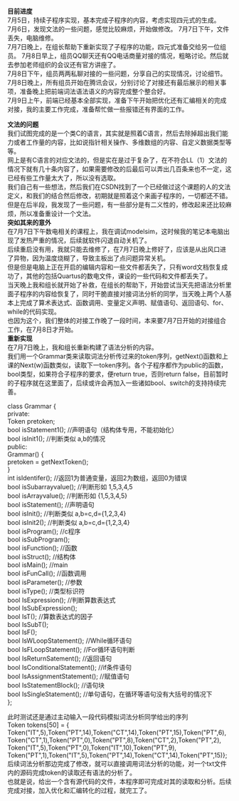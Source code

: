 __目前进度__  
7月5日，持续子程序实现，基本完成子程序的内容，考虑实现四元式的生成。  
7月6日，发现文法的一些问题，感觉比较麻烦，开始做修改。
7月7日下午，文件丢失，电脑维修。  
7月7日晚上，在组长帮助下重新实现了子程序的功能，四元式准备交给另一位组员。
7月8日早上，组员QQ聊天还有QQ电话商量对接的情况，粗略讨论。然后就去参加老师组织的会议还有官方讲座了。  
7月8日下午，组员两两私聊对接的一些问题，分享自己的实现情况，讨论细节。  
7月8日晚上，所有组员开始在腾讯会议，分别讨论了对接还有最后展示的相关事项，准备晚上把前端词法语法语义的内容完成整个整合好。  
7月9日上午，前端已经基本全部实现，准备下午开始把优化还有汇编相关的完成对接，我的主要工作完成，准备帮忙做一些报错还有界面的工作。  

__文法的问题__  
我们试图完成的是一个类C的语言，其实就是照着C语言，然后去除掉超出我们能力或者工作量的内容，比如说指针相关操作、多维数组的内容、自定义数据类型等等。  
网上是有C语言的对应文法的，但是实在是过于复杂了，在不符合LL（1）文法的情况下就有几十条内容了，如果需要修改的后最后可以弄出几百条来也不一定，这已经有些工作量太大了，所以没有选取。  
我们自己有一些想法，然后我们在CSDN找到了一个已经做过这个课题的人的文法定义，和我们的结合然后修改，初期就是照着这个来画子程序的，一切都还不错。  
但是在后半段，我发现了一些问题，有一些部分是有二义性的，修改起来还比较麻烦，所以准备重设计一个文法。  
__突如其来的意外__  
在7月7日下午数电相关的课程上，我在调试modelsim，这时候我的笔记本电脑出现了发热严重的情况，后续就软件闪退自动关机了。  
后续重启没有用，我就只能去维修了，在7月7日晚上修好了，应该是从出风口进了异物，因为温度烧糊了，导致主板出了点问题异常关机。  
但是但是电脑上正在开启的编辑内容和一些文件都丢失了，只有word文档恢复成功了，其他的包括Quartus的数电文件，课设的一些代码和文件都丢失了。  
当天晚上我和组长就开始了补救，在组长的帮助下，开始尝试当天先把语法分析里面子程序的内容给恢复了，同时干脆直接对接词法分析的同学，当天晚上两个人基本上完成了算术表达式、函数调用、变量定义声明、赋值语句、返回语句、for、while的代码实现。  
也因为这个，我们整体的对接工作晚了一段时间，本来要7月7日开始的对接组合工作，在7月8日才开始。  
__重新实现__  
在7月7日晚上，我和组长重新构建了语法分析的内容。  
我们用一个Grammar类来读取词法分析传过来的token序列，getNext()函数和上课的Next(w)函数类似，读取下一token序列。各个子程序都作为public的函数，bool类型，如果符合子程序的要求，便return true，否则return false，目前暂时的子程序就在这里面了，后续或许会再加入一些诸如bool、switch的支持持续完善。  

class Grammar {  
private:  
    Token pretoken;  
    bool isStatement1();                     //声明语句（结构体专用，不能初始化）  
    bool isInit1();                          //判断类似 a,b的情况  
public:  
    Grammar() {  
        pretoken = getNextToken();  
    }  
    int isIdentifer();                      //返回1为普通变量，返回2为数组，返回0为错误  
    bool isSubarrayvalue();                 //判断形如 1,5,3,4,5  
    bool isArrayvalue();                    //判断形如 {1,5,3,4,5}  
    bool isStatement();                     //声明语句  
    bool isInit();                          //判断类似 a,b=c,d={1,2,3,4}  
    bool isInit2();                          //判断类似 a,b=c,d={1,2,3,4}  
    bool isProgram();                       //c程序  
    bool isSubProgram();  
    bool isFunction();                      //函数  
    bool isStruct();                        //结构体  
    bool isMain();                          //main  
    bool isFunCall();                       //函数调用  
    bool isParameter();                     //参数  
    bool isType();                          //类型标识符  
    bool IsExpression();                    //判断算数表达式  
    bool IsSubExpression();    
    bool IsT();                             //算数表达式的因子  
    bool IsSubT();   
    bool IsF();  
    bool IsWLoopStatement();                 //While循环语句  
    bool IsFLoopStatement();                 //For循环语句判断  
    bool IsReturnSatement();                //返回语句  
    bool IsConditionalStatement();          //if条件语句  
    bool IsAssignmentStatement();           //赋值语句  
    bool IsStatementBlock();                //语句块  
    bool IsSingleStatement();               //单句语句，在循环等语句没有大括号的情况下  
};  

此时测试还是通过主动输入一段代码模拟词法分析同学给出的序列  
Token tokens[50] = {  Token("IT",5),Token("PT",14),Token("CT",14),Token("PT",15),Token("PT",6),  
Token("CT",1),Token("PT",0),Token("PT",8),Token("CT",2),Token("PT",2),  
Token("IT",5),Token("PT",0),Token("IT",10),Token("PT",9),  
Token("PT",1),Token("IT",5),Token("PT",14),Token("CT",14),Token("PT",15)};  
后续词法分析那边完成了修改，就可以直接调用词法分析的功能，对一个txt文件内的源码完成token的读取还有语法的分析了。  
也就是说，给出一个含有源代码的文件，本程序即可完成对其的读取和分析。后续完成对接，加入优化和汇编转化的过程，就完工了。



